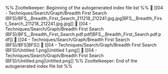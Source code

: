 %% Zoottelkeeper: Beginning of the autogenerated index file list  %%
📄 [[04 - Techniques/Search/Graph/Breadth First Search (BFS)/BFS__Breadth_First_Search_211218_212241.jpg.jpg|BFS__Breadth_First_Search_211218_212241.jpg.jpg]]
📄 [[04 - Techniques/Search/Graph/Breadth First Search (BFS)/BFS__Breadth_First_Search.pdf.pdf|BFS__Breadth_First_Search.pdf.pdf]]
📄 [[04 - Techniques/Search/Graph/Breadth First Search (BFS)/BFS|BFS]]
📄 [[04 - Techniques/Search/Graph/Breadth First Search (BFS)/Untitled 1.png|Untitled 1.png]]
📄 [[04 - Techniques/Search/Graph/Breadth First Search (BFS)/Untitled.png|Untitled.png]]
%% Zoottelkeeper: End of the autogenerated index file list  %%
